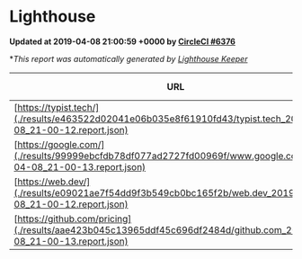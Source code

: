 
# Lighthouse

**Updated at 2019-04-08 21:00:59 +0000 by [CircleCI #6376](https://circleci.com/gh/ItinerisLtd/lighthouse-keeper-example/6376)**

**This report was automatically generated by [Lighthouse Keeper](https://github.com/itinerisltd/lighthouse-keeper)*

| URL | Performance | Accessibility | Best Practices | SEO | PWA | Updated At |
| --- | --- | --- | --- | --- | --- | --- |
| [https://typist.tech/](./results/e463522d02041e06b035e8f61910fd43/typist.tech_2019-04-08_21-00-12.report.json) | 1 |  |  |  |  | 2019-04-08T21:00:12.876Z |
| [https://google.com/](./results/99999ebcfdb78df077ad2727fd00969f/www.google.com_2019-04-08_21-00-13.report.json) | 0.96 | 0.71 | 0.93 | 0.82 | 0.58 | 2019-04-08T21:00:13.099Z |
| [https://web.dev/](./results/e09021ae7f54dd9f3b549cb0bc165f2b/web.dev_2019-04-08_21-00-12.report.json) | 0.97 | 0.93 | 0.93 | 0.96 | 1 | 2019-04-08T21:00:12.531Z |
| [https://github.com/pricing](./results/aae423b045c13965ddf45c696df2484d/github.com_2019-04-08_21-00-13.report.json) | 0.87 | 0.89 | 0.93 | 0.9 | 0.58 | 2019-04-08T21:00:13.692Z |
